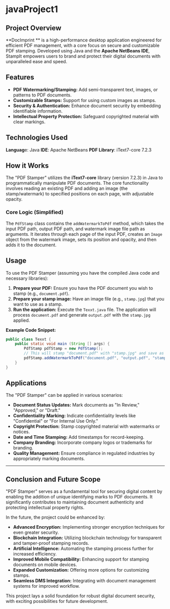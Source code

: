 # javaProject1
## Project Overview
**DocImprint ** is a high-performance desktop application engineered for efficient PDF management, with a core focus on secure and customizable PDF stamping. Developed using Java and the **Apache NetBeans IDE**, StampIt empowers users to brand and protect their digital documents with unparalleled ease and speed.


## Features

  * **PDF Watermarking/Stamping:** Add semi-transparent text, images, or patterns to PDF documents.
  * **Customizable Stamps:** Support for using custom images as stamps.
  * **Security & Authentication:** Enhance document security by embedding identifiable information.
  * **Intellectual Property Protection:** Safeguard copyrighted material with clear markings.

## Technologies Used
**Languag**e: Java
**IDE**: Apache NetBeans
**PDF Library**: iText7-core 7.2.3

## How it Works

The "PDF Stamper" utilizes the **iText7-core** library (version 7.2.3) in Java to programmatically manipulate PDF documents. The core functionality involves reading an existing PDF and adding an image (the stamp/watermark) to specified positions on each page, with adjustable opacity.

### Core Logic (Simplified)

The `PdfStamp` class contains the `addWatermarkToPdf` method, which takes the input PDF path, output PDF path, and watermark image file path as arguments. It iterates through each page of the input PDF, creates an `Image` object from the watermark image, sets its position and opacity, and then adds it to the document.

## Usage

To use the PDF Stamper (assuming you have the compiled Java code and necessary libraries):

1.  **Prepare your PDF:** Ensure you have the PDF document you wish to stamp (e.g., `document.pdf`).
2.  **Prepare your stamp image:** Have an image file (e.g., `stamp.jpg`) that you want to use as a stamp.
3.  **Run the application:** Execute the `Texxt.java` file. The application will process `document.pdf` and generate `output.pdf` with the `stamp.jpg` applied.

**Example Code Snippet:**

```java
public class Texxt {
    public static void main (String [] args) {
        PdfStamp pdfStamp = new PdfStamp();
        // This will stamp "document.pdf" with "stamp.jpg" and save as "output.pdf"
        pdfStamp.addWatermarkToPdf("document.pdf", "output.pdf", "stamp.jpg");
    }
}
```

## Applications

The "PDF Stamper" can be applied in various scenarios:

  * **Document Status Updates:** Mark documents as "In Review," "Approved," or "Draft."
  * **Confidentiality Marking:** Indicate confidentiality levels like "Confidential" or "For Internal Use Only."
  * **Copyright Protection:** Stamp copyrighted material with watermarks or notices.
  * **Date and Time Stamping:** Add timestamps for record-keeping.
  * **Company Branding:** Incorporate company logos or trademarks for branding.
  * **Quality Management:** Ensure compliance in regulated industries by appropriately marking documents.

-----

## Conclusion and Future Scope

"PDF Stamper" serves as a fundamental tool for securing digital content by enabling the addition of unique identifying marks to PDF documents. It significantly contributes to maintaining document authenticity and protecting intellectual property rights.

In the future, the project could be enhanced by:

  * **Advanced Encryption:** Implementing stronger encryption techniques for even greater security.
  * **Blockchain Integration:** Utilizing blockchain technology for transparent and tamper-proof stamping records.
  * **Artificial Intelligence:** Automating the stamping process further for increased efficiency.
  * **Improved Mobile Compatibility:** Enhancing support for stamping documents on mobile devices.
  * **Expanded Customization:** Offering more options for customizing stamps.
  * **Seamless DMS Integration:** Integrating with document management systems for improved workflow.

This project lays a solid foundation for robust digital document security, with exciting possibilities for future development.

